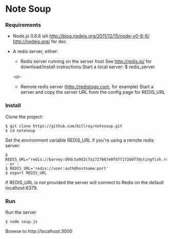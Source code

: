 Note Soup 
===

### Requirements

- Node.js 0.6.6 ish
	http://blog.nodejs.org/2011/12/15/node-v0-6-6/
	http://nodejs.org/ for doc

- A redis server, either:

	- Redis server running on the server host
		See http://redis.io/ for download/install instructions
		Start a local server:
		$ redis_server

	-or-

	- Remote redis server (http://redistogo.com, for example)
		Start a server and copy the server URL from the config page for REDIS_URL
		

### Install

Clone the project:

	$ git clone https://github.com/billroy/notesoup.git
	$ cd notesoup

Set the environment variable REDIS_URL if you're using a remote redis server:

	$ REDIS_URL="redis://barney:d9dc5a9d2c7a1727667e0fd7f17260f7@stingfish.redistogo.com:9361/"
	- or -
	$ REDIS_URL='redis://user:auth@hostname:port'
	$ export REDIS_URL

If REDIS_URL is not provided the server will connect to Redis on the default localhost:6379.


### Run

Run the server

	$ node soup.js

Browse to http://localhost:3000
